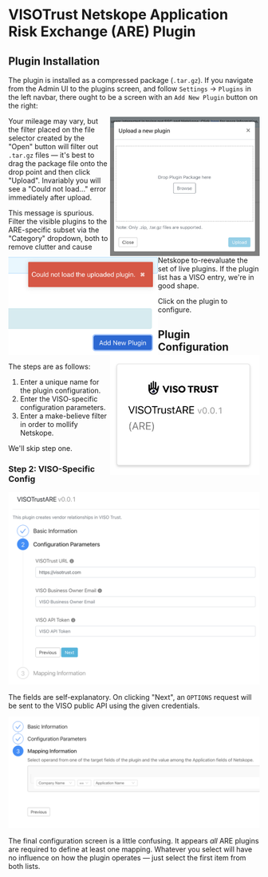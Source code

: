 # VISOTrust Netskope Application Risk Exchange (ARE) Plugin

## Plugin Installation

The plugin is installed as a compressed package (`.tar.gz`). If you navigate
from the Admin UI to the plugins screen, and follow `Settings` -> `Plugins` in
the left navbar, there ought to be a screen with an `Add New Plugin` button
on the right:

<img src="static/add-new.png" align="right" width="300" />

Your mileage may vary, but the filter placed on the file selector created by the
"Open" button will filter out `.tar.gz` files &mdash; it's best to drag the
package file onto the drop point and then click "Upload".  Invariably you will
see a "Could not load..." error immediately after upload.

<img src="static/upload.png" align="left" width="300" />

This message is spurious. Filter the visible plugins to the ARE-specific subset via the
"Category" dropdown, both to remove clutter and cause Netskope to-reevaluate the
set of live plugins.  If the plugin list has a VISO entry, we're in good shape.

<img src="static/installed.png" align="right" width="300" />

Click on the plugin to configure.

<p></p>

## Plugin Configuration

The steps are as follows:
 1. Enter a unique name for the plugin configuration.
 2. Enter the VISO-specific configuration parameters.
 3. Enter a make-believe filter in order to mollify Netskope.

We'll skip step one.

### Step 2: VISO-Specific Config

![Config Step 2](static/config-2.png "Config Step 2")

The fields are self-explanatory. On clicking "Next", an `OPTIONS` request will
be sent to the VISO public API using the given credentials.

![Config Step 3](static/config-3.png "Config Step 3")

The final configuration
screen is a little confusing.  It appears _all_ ARE plugins are required to define
at least one mapping.  Whatever you select will have no influence on how the plugin
operates &mdash; just select the first item from both lists.
